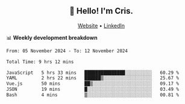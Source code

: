 
<h2 align="center">👋 Hello! I'm Cris.</h2>
<p align="center">
  <a href="https://www.criscunas.dev">Website</a> •
  <a href="https://www.linkedin.com/in/cristophercunas/">LinkedIn</a> 
</p>


📊 **Weekly development breakdown**
<!--START_SECTION:waka-->

```txt
From: 05 November 2024 - To: 12 November 2024

Total Time: 9 hrs 12 mins

JavaScript   5 hrs 33 mins   ███████████████░░░░░░░░░░   60.29 %
YAML         2 hrs 22 mins   ██████▒░░░░░░░░░░░░░░░░░░   25.67 %
Vue.js       50 mins         ██▒░░░░░░░░░░░░░░░░░░░░░░   09.17 %
JSON         19 mins         █░░░░░░░░░░░░░░░░░░░░░░░░   03.49 %
Bash         4 mins          ▒░░░░░░░░░░░░░░░░░░░░░░░░   00.81 %
```

<!--END_SECTION:waka-->

